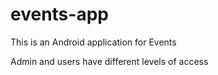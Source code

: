 # events-app

This is an Android application for Events

Admin and users have different levels of access
